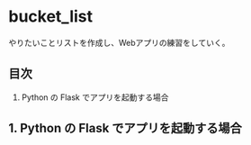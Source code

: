 # bucket_list
やりたいことリストを作成し、Webアプリの練習をしていく。


## 目次
1. Python の Flask でアプリを起動する場合


## 1. Python の Flask でアプリを起動する場合
